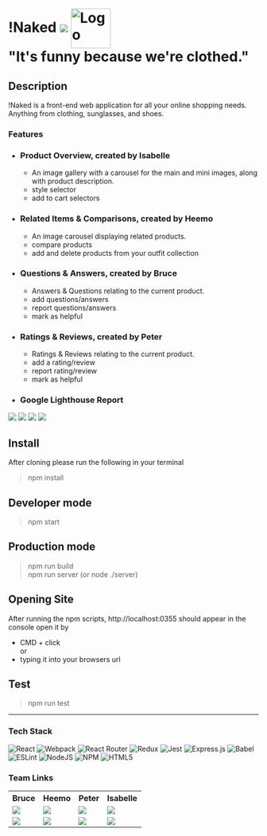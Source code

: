 # !Naked <img src="https://img.shields.io/badge/NotNaked-Ducks-d6336c?style=plastic" /> <img align="center" src="assets/readMeLogo2.png" alt="Logo" width="80" height="80"> <br /> "It's funny because we're clothed."

## Description

!Naked is a front-end web application for all your online shopping needs. Anything from clothing, sunglasses, and shoes.

### Features
  * ### Product Overview, created by Isabelle
    * An image gallery with a carousel for the main and mini images, along with product description.
    * style selector
    * add to cart selectors
  * ### Related Items & Comparisons, created by Heemo
    * An image carousel displaying related products.
    * compare products
    * add and delete products from your outfit collection
  * ### Questions & Answers, created by Bruce
    * Answers & Questions relating to the current product.
    * add questions/answers
    * report questions/answers
    * mark as helpful
  * ### Ratings & Reviews, created by Peter
    * Ratings & Reviews relating to the current product.
    * add a rating/review
    * report rating/review
    * mark as helpful
    
  * ### Google Lighthouse Report <br />
  <img src="https://img.shields.io/badge/Performance-92-success?style=for-the-badge&logo=google" /> <img src="https://img.shields.io/badge/Accessibility-77-yellow?style=for-the-badge&logo=google" /> <img src="https://img.shields.io/badge/Best%20Practice-75-yellow?style=for-the-badge&logo=google" /> <img src="https://img.shields.io/badge/SEO-75-yellow?style=for-the-badge&logo=google" /> <br />

## Install

After cloning please run the following in your terminal
  >npm install

## Developer mode
  >npm start

## Production mode
  >npm run build <br />
  >npm run server (or node ./server)
  
## Opening Site
After running the npm scripts, http://localhost:0355 should appear in the console open it by
  * CMD + click <br />
  or
  * typing it into your browsers url

## Test
 >npm run test
-----------------------------------------------------------------------------------------------------------------------------------------------------------

### Tech Stack
![React](https://img.shields.io/badge/react-%2320232a.svg?style=for-the-badge&logo=react&logoColor=%2361DAFB) ![Webpack](https://img.shields.io/badge/webpack-%238DD6F9.svg?style=for-the-badge&logo=webpack&logoColor=black) ![React Router](https://img.shields.io/badge/React_Router-CA4245?style=for-the-badge&logo=react-router&logoColor=white) ![Redux](https://img.shields.io/badge/redux-%23593d88.svg?style=for-the-badge&logo=redux&logoColor=white) ![Jest](https://img.shields.io/badge/-jest-%23C21325?style=for-the-badge&logo=jest&logoColor=white) ![Express.js](https://img.shields.io/badge/express.js-%23404d59.svg?style=for-the-badge&logo=express&logoColor=%2361DAFB) ![Babel](https://img.shields.io/badge/Babel-F9DC3e?style=for-the-badge&logo=babel&logoColor=black) ![ESLint](https://img.shields.io/badge/ESLint-4B3263?style=for-the-badge&logo=eslint&logoColor=white) 	![NodeJS](https://img.shields.io/badge/node.js-6DA55F?style=for-the-badge&logo=node.js&logoColor=white) ![NPM](https://img.shields.io/badge/NPM-%23000000.svg?style=for-the-badge&logo=npm&logoColor=white) ![HTML5](https://img.shields.io/badge/html5-%23E34F26.svg?style=for-the-badge&logo=html5&logoColor=white)

### Team Links

<table>
  <tr>
    <th>Bruce</th>
    <th>Heemo</th>
    <th>Peter</th>
    <th>Isabelle</th>
  </tr>
  <tr>
    <td>
      <a href="https://github.com/BungaloBuce">
        <img src="https://img.shields.io/badge/github%20-%23121011.svg?&style=for-the-badge&logo=github&logoColor=white"/>
      </a>
    <td>
      <a href="https://github.com/heemo521">
        <img src="https://img.shields.io/badge/github%20-%23121011.svg?&style=for-the-badge&logo=github&logoColor=white"/>
      </a>
    </td>
    </td>
    <td>
      <a href="https://github.com/GitPeteM">
        <img src="https://img.shields.io/badge/github%20-%23121011.svg?&style=for-the-badge&logo=github&logoColor=white"/>
      </a>
    </td>
    <td>
      <a href="https://github.com/izzigrace">
        <img src="https://img.shields.io/badge/github%20-%23121011.svg?&style=for-the-badge&logo=github&logoColor=white"/>
      </a>
    </td>
  </tr>
  <tr>
    <td>
      <a href="https://www.linkedin.com/in/bruce-diesel-rabago">
        <img src="https://img.shields.io/badge/linkedin%20-%230077B5.svg?&style=for-the-badge&logo=linkedin&logoColor=white"/>
      </a>
    <td>
      <a href="https://www.linkedin.com/in/heemo-yang-5bba4420a/">
        <img src="https://img.shields.io/badge/linkedin%20-%230077B5.svg?&style=for-the-badge&logo=linkedin&logoColor=white"/>
      </a>
    </td>
    </td>
    <td>
      <a href="https://www.linkedin.com/in/peter-mcbride-589603a0/">
        <img src="https://img.shields.io/badge/linkedin%20-%230077B5.svg?&style=for-the-badge&logo=linkedin&logoColor=white"/>
      </a>
    </td>
    <td>
      <a href="https://www.linkedin.com/in/isabelle-smith-096988237/">
        <img src="https://img.shields.io/badge/linkedin%20-%230077B5.svg?&style=for-the-badge&logo=linkedin&logoColor=white"/>
      </a>
    </td>
  </tr>
</table>

